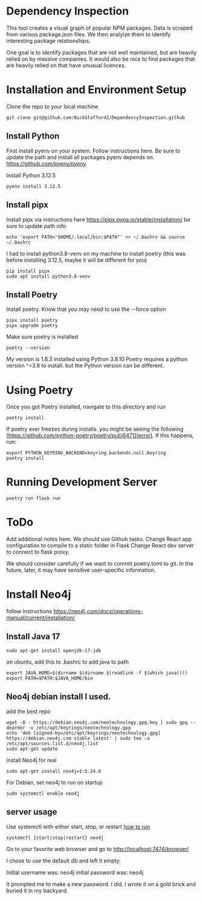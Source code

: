 # Dependency Inspection

This tool creates a visual graph of popular NPM packages. Data is scraped from various package.json files. We then analyize them to identify interesting package relationships.

One goal is to identify packages that are not well maintained, but are heavily relied on by massive companies. It would also be nice to find packages that are heavily relied on that have unusual licences.

# Installation and Environment Setup

Clone the repo to your local machine

```
git clone git@github.com:NickStafford2/DependencyInspection.github
```

## Install Python

First install pyenv on your system. Follow instructions here. Be sure to update the path and install all packages pyenv depends on.
https://github.com/pyenv/pyenv

Install Python 3.12.5

```
pyenv install 3.12.5
```

## Install pipx

Install pipx via instructions here
https://pipx.pypa.io/stable/installation/
be sure to update path info

```
echo 'export PATH="$HOME/.local/bin:$PATH"' >> ~/.bashrc && source ~/.bashrc
```

I had to install python3.8-venv on my machine to install poetry (this was before installing 3.12.5, maybe it will be different for you)

```
pip install pipx
sudo apt install python3.8-venv
```

## Install Poetry

Install poetry. Know that you may need to use the --force option

```
pipx install poetry
pipx upgrade poetry
```

Make sure poetry is installed

```
poetry --version
```

My version is 1.8.3 installed using Python 3.8.10
Poetry requires a python version ^=3.8 to install. but the Python version can be different.

# Using Poetry

Once you got Poetry installed, navigate to this directory and run

```
poetry install
```

If poetry ever freezes during installs. you might be seeing the following [https://github.com/python-poetry/poetry/pull/6471](error). If this happens, run:

```
export PYTHON_KEYRING_BACKEND=keyring.backends.null.Keyring
poetry install
```

# Running Development Server

```
poetry run flask run
```

# ToDo

Add additional notes here. We should use Github tasks.
Change React app configuration to compile to a static folder in Flask
Change React dev server to connect to flask proxy.

We should consider carefully if we want to commit poetry.toml to git. In the future, later, it may have sensitive user-specific information.

# Install Neo4j

follow instructions <a href="https://neo4j.com/docs/operations-manual/current/installation/">https://neo4j.com/docs/operations-manual/current/installation/</a>

## Install Java 17

```
sudo apt-get install openjdk-17-jdk
```

on ubuntu, add this to .bashrc to add java to path

```
export JAVA_HOME=$(dirname $(dirname $(readlink -f $(which java))))
export PATH=$PATH:$JAVA_HOME/bin
```

## Neo4j debian install I used.

add the best repo

```
wget -O - https://debian.neo4j.com/neotechnology.gpg.key | sudo gpg --dearmor -o /etc/apt/keyrings/neotechnology.gpg
echo 'deb [signed-by=/etc/apt/keyrings/neotechnology.gpg] https://debian.neo4j.com stable latest' | sudo tee -a /etc/apt/sources.list.d/neo4j.list
sudo apt-get update
```

install Neo4j for real

```
sudo apt-get install neo4j=1:5.24.0
```

For Debian, set neo4j to run on startup

```
sudo systemctl enable neo4j
```

## server usage

Use systemctl with either start, stop, or restart
<a href='https://neo4j.com/docs/operations-manual/current/installation/linux/systemd/'>how to run</a>

```
systemctl {start|stop|restart} neo4j
```

Go to your favorite web browser and go to <a href='http://localhost:7474/browser/'>http://localhost:7474/browser/</a>

I chose to use the default db and left it empty.

Initial username was: neo4j
initial password was: neo4j

It prompted me to make a new password. I did. I wrote it on a gold brick and buried it in my backyard.
